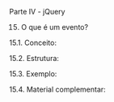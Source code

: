 Parte IV - jQuery

15. O que é um evento?

15.1. Conceito:

15.2. Estrutura:

15.3. Exemplo:

15.4. Material complementar:
